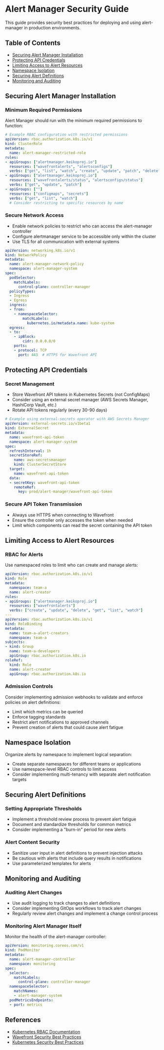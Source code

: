 # Alert Manager Security Guide

This guide provides security best practices for deploying and using alert-manager in production environments.

## Table of Contents
- [Securing Alert Manager Installation](#securing-alert-manager-installation)
- [Protecting API Credentials](#protecting-api-credentials)
- [Limiting Access to Alert Resources](#limiting-access-to-alert-resources)
- [Namespace Isolation](#namespace-isolation)
- [Securing Alert Definitions](#securing-alert-definitions)
- [Monitoring and Auditing](#monitoring-and-auditing)

## Securing Alert Manager Installation

### Minimum Required Permissions

Alert Manager should run with the minimum required permissions to function:

```yaml
# Example RBAC configuration with restricted permissions
apiVersion: rbac.authorization.k8s.io/v1
kind: ClusterRole
metadata:
  name: alert-manager-restricted-role
rules:
- apiGroups: ["alertmanager.keikoproj.io"]
  resources: ["wavefrontalerts", "alertsconfigs"]
  verbs: ["get", "list", "watch", "create", "update", "patch", "delete"]
- apiGroups: ["alertmanager.keikoproj.io"]
  resources: ["wavefrontalerts/status", "alertsconfigs/status"]
  verbs: ["get", "update", "patch"]
- apiGroups: [""]
  resources: ["configmaps", "secrets"]
  verbs: ["get", "list", "watch"]
  # Consider restricting to specific resources by name
```

### Secure Network Access

- Enable network policies to restrict who can access the alert-manager controller
- Configure alertmanager service to be accessible only within the cluster
- Use TLS for all communication with external systems

```yaml
apiVersion: networking.k8s.io/v1
kind: NetworkPolicy
metadata:
  name: alert-manager-network-policy
  namespace: alert-manager-system
spec:
  podSelector:
    matchLabels:
      control-plane: controller-manager
  policyTypes:
  - Ingress
  - Egress
  ingress:
  - from:
    - namespaceSelector:
        matchLabels:
          kubernetes.io/metadata.name: kube-system
  egress:
  - to:
    - ipBlock:
        cidr: 0.0.0.0/0
    ports:
    - protocol: TCP
      port: 443  # HTTPS for Wavefront API
```

## Protecting API Credentials

### Secret Management

- Store Wavefront API tokens in Kubernetes Secrets (not ConfigMaps)
- Consider using an external secret manager (AWS Secrets Manager, HashiCorp Vault, etc.)
- Rotate API tokens regularly (every 30-90 days)

```yaml
# Example using external-secrets operator with AWS Secrets Manager
apiVersion: external-secrets.io/v1beta1
kind: ExternalSecret
metadata:
  name: wavefront-api-token
  namespace: alert-manager-system
spec:
  refreshInterval: 1h
  secretStoreRef:
    name: aws-secretsmanager
    kind: ClusterSecretStore
  target:
    name: wavefront-api-token
  data:
  - secretKey: wavefront-api-token
    remoteRef:
      key: prod/alert-manager/wavefront-api-token
```

### Secure API Token Transmission

- Always use HTTPS when connecting to Wavefront
- Ensure the controller only accesses the token when needed
- Limit which components can read the secret containing the API token

## Limiting Access to Alert Resources

### RBAC for Alerts

Use namespaced roles to limit who can create and manage alerts:

```yaml
apiVersion: rbac.authorization.k8s.io/v1
kind: Role
metadata:
  namespace: team-a
  name: alert-creator
rules:
- apiGroups: ["alertmanager.keikoproj.io"]
  resources: ["wavefrontalerts"]
  verbs: ["create", "update", "delete", "get", "list", "watch"]
---
apiVersion: rbac.authorization.k8s.io/v1
kind: RoleBinding
metadata:
  name: team-a-alert-creators
  namespace: team-a
subjects:
- kind: Group
  name: team-a-developers
  apiGroup: rbac.authorization.k8s.io
roleRef:
  kind: Role
  name: alert-creator
  apiGroup: rbac.authorization.k8s.io
```

### Admission Controls

Consider implementing admission webhooks to validate and enforce policies on alert definitions:

- Limit which metrics can be queried
- Enforce tagging standards 
- Restrict alert notifications to approved channels
- Prevent creation of alerts that could cause alert fatigue

## Namespace Isolation

Organize alerts by namespace to implement logical separation:

- Create separate namespaces for different teams or applications
- Use namespace-level RBAC controls to limit access
- Consider implementing multi-tenancy with separate alert notification targets

## Securing Alert Definitions

### Setting Appropriate Thresholds

- Implement a threshold review process to prevent alert fatigue
- Document and standardize thresholds for common metrics
- Consider implementing a "burn-in" period for new alerts

### Alert Content Security

- Sanitize user input in alert definitions to prevent injection attacks
- Be cautious with alerts that include query results in notifications 
- Use parameterized templates for alerts

## Monitoring and Auditing

### Auditing Alert Changes

- Use audit logging to track changes to alert definitions
- Consider implementing GitOps workflows to track alert changes
- Regularly review alert changes and implement a change control process

### Monitoring Alert Manager Itself

Monitor the health of the alert-manager controller:

```yaml
apiVersion: monitoring.coreos.com/v1
kind: PodMonitor
metadata:
  name: alert-manager-controller
  namespace: monitoring
spec:
  selector:
    matchLabels:
      control-plane: controller-manager
  namespaceSelector:
    matchNames:
    - alert-manager-system
  podMetricsEndpoints:
  - port: metrics
```

## References

- [Kubernetes RBAC Documentation](https://kubernetes.io/docs/reference/access-authn-authz/rbac/)
- [Wavefront Security Best Practices](https://docs.wavefront.com/wavefront_security.html)
- [Kubernetes Security Best Practices](https://kubernetes.io/docs/concepts/security/overview/)
